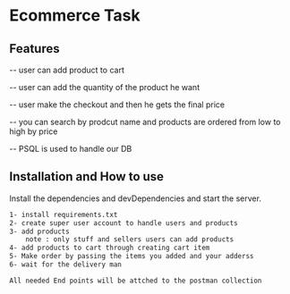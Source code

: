 # Ecommerce Task

## Features

-- user can add product to cart

-- user can add the quantity of the product he want

-- user make the checkout and then he gets the final price

-- you can search by prodcut name and products are ordered from low to high by price

-- PSQL is used to handle our DB


## Installation and How to use

Install the dependencies and devDependencies and start the server.

```sh
1- install requirements.txt
2- create super user account to handle users and products
3- add products
    note : only stuff and sellers users can add products
4- add products to cart through creating cart item
5- Make order by passing the items you added and your adderss
6- wait for the delivery man
```

```sh
All needed End points will be attched to the postman collection
```

